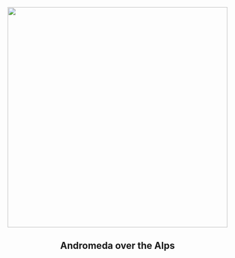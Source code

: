 
<p align="center"><img src="https://apod.nasa.gov/apod/image/2311/M31Alps_Kananovich_960.jpg" width="500" height="500"></p>
<h2 align="center"> Andromeda over the Alps </h2>
